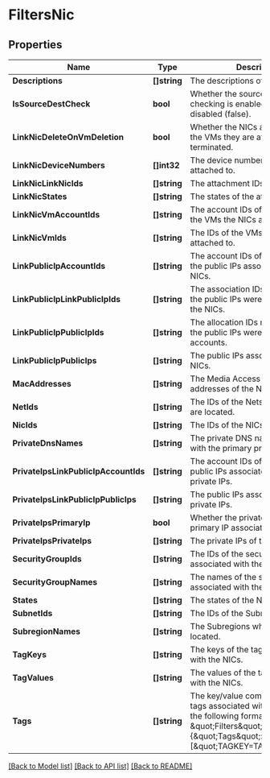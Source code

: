 # FiltersNic

## Properties

Name | Type | Description | Notes
------------ | ------------- | ------------- | -------------
**Descriptions** | **[]string** | The descriptions of the NICs. | [optional] 
**IsSourceDestCheck** | **bool** | Whether the source/destination checking is enabled (true) or disabled (false). | [optional] 
**LinkNicDeleteOnVmDeletion** | **bool** | Whether the NICs are deleted when the VMs they are attached to are terminated. | [optional] 
**LinkNicDeviceNumbers** | **[]int32** | The device numbers the NICs are attached to. | [optional] 
**LinkNicLinkNicIds** | **[]string** | The attachment IDs of the NICs. | [optional] 
**LinkNicStates** | **[]string** | The states of the attachments. | [optional] 
**LinkNicVmAccountIds** | **[]string** | The account IDs of the owners of the VMs the NICs are attached to. | [optional] 
**LinkNicVmIds** | **[]string** | The IDs of the VMs the NICs are attached to. | [optional] 
**LinkPublicIpAccountIds** | **[]string** | The account IDs of the owners of the public IPs associated with the NICs. | [optional] 
**LinkPublicIpLinkPublicIpIds** | **[]string** | The association IDs returned when the public IPs were associated with the NICs. | [optional] 
**LinkPublicIpPublicIpIds** | **[]string** | The allocation IDs returned when the public IPs were allocated to their accounts. | [optional] 
**LinkPublicIpPublicIps** | **[]string** | The public IPs associated with the NICs. | [optional] 
**MacAddresses** | **[]string** | The Media Access Control (MAC) addresses of the NICs. | [optional] 
**NetIds** | **[]string** | The IDs of the Nets where the NICs are located. | [optional] 
**NicIds** | **[]string** | The IDs of the NICs. | [optional] 
**PrivateDnsNames** | **[]string** | The private DNS names associated with the primary private IPs. | [optional] 
**PrivateIpsLinkPublicIpAccountIds** | **[]string** | The account IDs of the owner of the public IPs associated with the private IPs. | [optional] 
**PrivateIpsLinkPublicIpPublicIps** | **[]string** | The public IPs associated with the private IPs. | [optional] 
**PrivateIpsPrimaryIp** | **bool** | Whether the private IP is the primary IP associated with the NIC. | [optional] 
**PrivateIpsPrivateIps** | **[]string** | The private IPs of the NICs. | [optional] 
**SecurityGroupIds** | **[]string** | The IDs of the security groups associated with the NICs. | [optional] 
**SecurityGroupNames** | **[]string** | The names of the security groups associated with the NICs. | [optional] 
**States** | **[]string** | The states of the NICs. | [optional] 
**SubnetIds** | **[]string** | The IDs of the Subnets for the NICs. | [optional] 
**SubregionNames** | **[]string** | The Subregions where the NICs are located. | [optional] 
**TagKeys** | **[]string** | The keys of the tags associated with the NICs. | [optional] 
**TagValues** | **[]string** | The values of the tags associated with the NICs. | [optional] 
**Tags** | **[]string** | The key/value combination of the tags associated with the NICs, in the following format: &amp;quot;Filters&amp;quot;:{&amp;quot;Tags&amp;quot;:[&amp;quot;TAGKEY&#x3D;TAGVALUE&amp;quot;]}. | [optional] 

[[Back to Model list]](../README.md#documentation-for-models) [[Back to API list]](../README.md#documentation-for-api-endpoints) [[Back to README]](../README.md)


